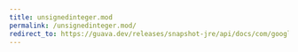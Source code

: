 ```yaml
---
title: unsignedinteger.mod
permalink: /unsignedinteger.mod/
redirect_to: https://guava.dev/releases/snapshot-jre/api/docs/com/google/common/primitives/UnsignedInteger.html#mod-com.google.common.primitives.UnsignedInteger-
---
```

